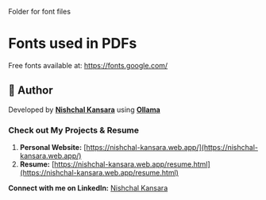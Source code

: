 Folder for font files

# Fonts used in PDFs
Free fonts available at: https://fonts.google.com/

## 👤 **Author**
Developed by [**Nishchal Kansara**](https://nishchal-kansara.web.app/) using [**Ollama**](https://ollama.com/)

### Check out My Projects & Resume
1. **Personal Website:** [https://nishchal-kansara.web.app/](https://nishchal-kansara.web.app/)
2. **Resume:** [https://nishchal-kansara.web.app/resume.html](https://nishchal-kansara.web.app/resume.html)


**Connect with me on LinkedIn:** [Nishchal Kansara](https://www.linkedin.com/in/nishchal-kansara/)
